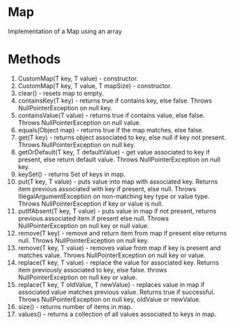 # Map
Implementation of a Map using an array

# Methods
1. CustomMap(T key, T value) - constructor.
2. CustomMap(T key, T value, T mapSize) - constructor.
3. clear() - resets map to empty.
4. containsKey(T key) - returns true if contains key, else false. Throws NullPointerException on null key.
5. containsValue(T value) - returns true if contains value, else false. Throws NullPointerException on null value.
6. equals(Object map) - returns true if the map matches, else false.
7. get(T key) - returns object associated to key, else null if key not present. Throws NullPointerException on null key. 
8. getOrDefault(T key, T defaultValue) - get value associated to key if present, else return default value. Throws NullPointerException on null key.
9. keySet() - returns Set of keys in map.
10. put(T key, T value) - puts value into map with associated key. Returns item previous associated with key if present, else null. Throws IllegalArgumentException on non-matching key type or value type. Throws NullPointerException if key or value is null.
11. putIfAbsent(T key, T value) - puts value in map if not present, returns previous associated item if present else null. Throws NullPointerException on null key or null value.
12. remove(T key) - remove and return item from map if present else returns null. Throws NullPointerException on null key.
13. remove(T key, T value) - removes value from map if key is present and matches value. Throws NullPointerException on null key or value.
14. replace(T key, T value) - replace the value for associated key. Returns item previously associated to key, else false. throws NullPointerException on null key or value.
15. replace(T key, T oldValue, T newValue) - replaces value in map if associated value matches previous value. Returns true if successful. Throws NullPointerException on null key, oldValue or newValue.
16. size() - returns number of items in map.
17. values() - returns a collection of all values associated to keys in map.